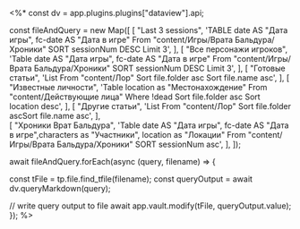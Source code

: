 <%*
const dv = app.plugins.plugins["dataview"].api;

const fileAndQuery = new Map([
  [
    "Last 3 sessions",
    'TABLE date AS "Дата игры", fc-date AS "Дата в игре" From "content/Игры/Врата Бальдура/Хроники" SORT sessionNum DESC Limit 3',
  ],
  [
    "Все персонажи игроков",
    'Table date AS "Дата игры", fc-date AS "Дата в игре" From "content/Игры/Врата Бальдура/Хроники" SORT sessionNum DESC Limit 3',
  ],
  [
    "Готовые статьи",
    'List From "content/Лор" Sort file.folder asc Sort file.name asc',
  ],
  [
    "Известные личности",
    'Table location as "Местонахождение" From "content/Действующие лица" Where !dead Sort file.folder asc Sort location desc',
  ],
  [
    "Другие статьи",
    'List From "content/Лор" Sort file.folder ascSort file.name asc',
  ],  
  [
    "Хроники Врат Бальдура",
    'Table date AS "Дата игры", fc-date AS "Дата в игре",characters as "Участники", location as "Локации" From "content/Игры/Врата Бальдура/Хроники" SORT sessionNum asc',
  ], 
]);

await fileAndQuery.forEach(async (query, filename) => {

  const tFile = tp.file.find_tfile(filename);
  const queryOutput = await dv.queryMarkdown(query);

  // write query output to file
  await app.vault.modify(tFile, queryOutput.value);
});
%>